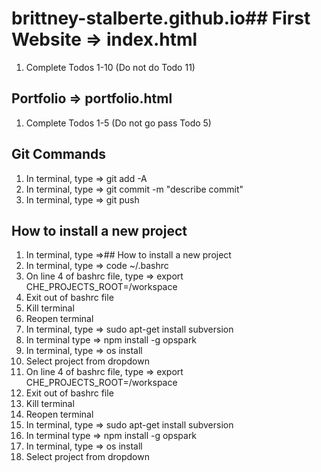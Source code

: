 # brittney-stalberte.github.io## First Website => index.html
1) Complete Todos 1-10 (Do not do Todo 11)

## Portfolio => portfolio.html
1) Complete Todos 1-5 (Do not go pass Todo 5)

## Git Commands
1) In terminal, type => git add -A
2) In terminal, type => git commit -m "describe commit"
3) In terminal, type => git push



## How to install a new project
1) In terminal, type =>## How to install a new project
1) In terminal, type => code ~/.bashrc
2) On line 4 of bashrc file, type => export CHE_PROJECTS_ROOT=/workspace
3) Exit out of bashrc file
4) Kill terminal
5) Reopen terminal
6) In terminal, type => sudo apt-get install subversion
7) In terminal type => npm install -g opspark
8) In terminal, type => os install
9) Select project from dropdown
2) On line 4 of bashrc file, type => export CHE_PROJECTS_ROOT=/workspace
3) Exit out of bashrc file
4) Kill terminal
5) Reopen terminal
6) In terminal, type => sudo apt-get install subversion
7) In terminal type => npm install -g opspark
8) In terminal, type => os install
9) Select project from dropdown
